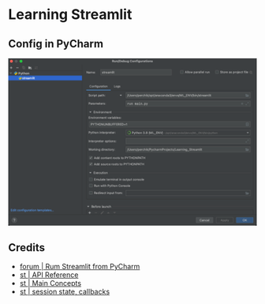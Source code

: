 # Learning Streamlit

## Config in PyCharm

![](pics/config.png)



## Credits

- [forum | Rum Streamlit from PyCharm](https://discuss.streamlit.io/t/version-1-5-0/21455/11)
- [st | API Reference](https://docs.streamlit.io/library/api-reference)
- [st | Main Concepts](https://docs.streamlit.io/library/get-started/main-concepts)
- [st | session state, callbacks](https://docs.streamlit.io/library/api-reference/session-state#use-callbacks-to-update-session-state)
